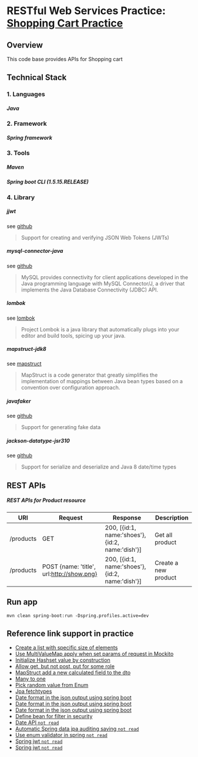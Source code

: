 # RESTful Web Services Practice: [Shopping Cart Practice](https://docs.google.com/document/d/1S6CjwUC3Q7_RlmTVschJod-9VKfzcgHE9IyePgG1tYQ/edit?usp=sharing)

## Overview
This code base provides APIs for Shopping cart

## Technical Stack

### 1. Languages

##### Java

### 2. Framework

##### Spring framework

### 3. Tools

##### Maven

##### Spring boot CLI (1.5.15.RELEASE)

### 4. Library

##### jjwt
see [github](https://github.com/jwtk/jjwt) 
> Support for creating and verifying JSON Web Tokens (JWTs)

##### mysql-connector-java
see [github](https://github.com/mysql/mysql-connector-j)
> MySQL provides connectivity for client applications developed in the Java programming language with MySQL Connector/J,
 a driver that implements the Java Database Connectivity (JDBC) API. 

##### lombok
see [lombok](https://projectlombok.org/)
> Project Lombok is a java library that automatically plugs into your editor and build tools, spicing up your java.

##### mapstruct-jdk8
see [mapstruct](http://mapstruct.org/)
> MapStruct is a code generator that greatly simplifies the implementation of mappings between Java bean types based on
 a convention over configuration approach.

##### javafaker
see [github](https://github.com/DiUS/java-faker)
> Support for generating fake data

##### jackson-datatype-jsr310
see [github](https://github.com/FasterXML/jackson-datatype-jsr310)
> Support for serialize and deserialize and Java 8 date/time types

## REST APIs

##### REST APIs for Product resource

URI|Request|Response|Description
---|---|---|---
/products|GET|200, [{id:1, name:'shoes'},{id:2, name:'dish'}]|Get all product
/products|POST {name: 'title', url:http://show.png}|200, [{id:1, name:'shoes'},{id:2, name:'dish'}]|Create a new product

## Run app
`mvn clean spring-boot:run -Dspring.profiles.active=dev`

## Reference link support in practice
- [Create a list with specific size of elements](https://stackoverflow.com/questions/8267348/how-to-create-a-list-with-specific-size-of-elements)
- [Use MultiValueMap apply when set params of request in Mockito](https://www.programcreek.com/java-api-examples/index.php?api=org.springframework.util.MultiValueMap)
- [Initialize Hashset value by construction](https://stackoverflow.com/questions/2041778/how-to-initialize-hashset-values-by-construction)
- [Allow get, but not post, put for some role](https://stackoverflow.com/questions/37883822/allow-get-but-not-post-put-for-some-role)
- [MapStruct add a new calculated field to the dto](https://stackoverflow.com/questions/45500779/mapstruct-add-a-new-calculated-field-to-the-dto?rq=1)
- [Many to one](https://stackoverflow.com/questions/7197181/jpa-unidirectional-many-to-one-and-cascading-delete/38495206)
- [Pick random value from Enum](https://stackoverflow.com/questions/1972392/pick-a-random-value-from-an-enum)
- [Jpa fetchtypes](https://www.thoughts-on-java.org/entity-mappings-introduction-jpa-fetchtypes/)
- [Date format in the json output using spring boot](https://stackoverflow.com/questions/29027475/date-format-in-the-json-output-using-spring-boot)
- [Date format in the json output using spring boot](http://lewandowski.io/2016/02/formatting-java-time-with-spring-boot-using-json/)
- [Date format in the json output using spring boot](https://stackoverflow.com/questions/45662820/how-to-set-format-of-string-for-java-time-instant-using-objectmapper)
- [Define bean for filter in security](https://stackoverflow.com/questions/34233856/spring-security-authenticationmanager-must-be-specified-for-custom-filter)
- [Date API `not read`](https://docs.oracle.com/javase/7/docs/api/java/util/Date.html)
- [Automatic Spring data jpa auditing saving `not read`](https://programmingmitra.blogspot.com/2017/02/automatic-spring-data-jpa-auditing-saving-CreatedBy-createddate-lastmodifiedby-lastmodifieddate-automatically.html)
- [Use enum validator in spring `not read`](https://funofprograming.wordpress.com/2016/09/29/java-enum-validator/)
- [Spring jwt `not read`](https://www.linkedin.com/pulse/json-web-token-jwt-spring-security-real-world-example-boris-trivic)
- [Spring jwt `not read`](https://www.devglan.com/spring-security/spring-boot-jwt-auth)
